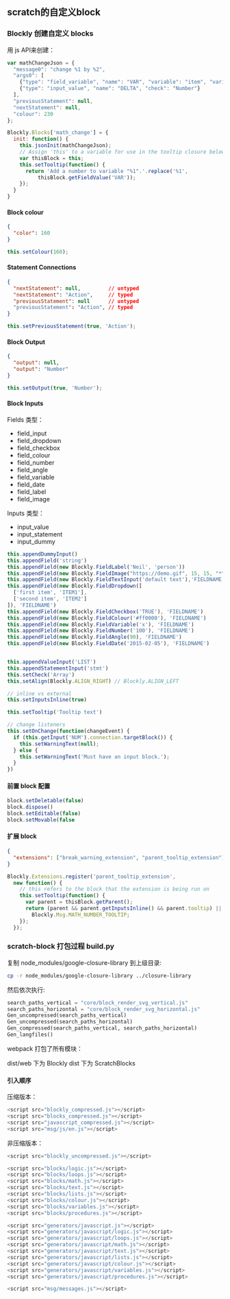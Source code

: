 ## scratch的自定义block

### Blockly 创建自定义 blocks

用 js API来创建：

```js
var mathChangeJson = {
  "message0": "change %1 by %2",
  "args0": [
    {"type": "field_variable", "name": "VAR", "variable": "item", "variableTypes": [""]},
    {"type": "input_value", "name": "DELTA", "check": "Number"}
  ],
  "previousStatement": null,
  "nextStatement": null,
  "colour": 230
};

Blockly.Blocks['math_change'] = {
  init: function() {
    this.jsonInit(mathChangeJson);
    // Assign 'this' to a variable for use in the tooltip closure below.
    var thisBlock = this;
    this.setTooltip(function() {
      return 'Add a number to variable "%1".'.replace('%1',
          thisBlock.getFieldValue('VAR'));
    });
  }
}
```

#### Block colour

```json
{
  "color": 160
}
```

```js
this.setColour(160);
```

#### Statement Connections

```json
{
  "nextStatement": null,         // untyped
  "nextStatement": "Action",     // typed
  "previousStatement": null      // untyped
  "previousStatement": "Action", // typed
}

```

```js
this.setPreviousStatement(true, 'Action');
```

#### Block Output

```json
{
  "output": null,
  "output": "Number"
}

```

```js
this.setOutput(true, 'Number');
```

#### Block Inputs

Fields 类型：

- field_input
- field_dropdown
- field_checkbox
- field_colour
- field_number
- field_angle
- field_variable
- field_date
- field_label
- field_image

Inputs 类型：

- input_value
- input_statement
- input_dummy

```js
this.appendDummyInput()
this.appendField('string')
this.appendField(new Blockly.FieldLabel('Neil', 'person'))
this.appendField(new Blockly.FieldImage("https://demo.gif", 15, 15, "*"))
this.appendField(new Blockly.FieldTextInput('default text'),'FIELDNAME')
this.appendField(new Blockly.FieldDropdown([
  ['first item', 'ITEM1'],
  ['second item', 'ITEM2']
]), 'FIELDNAME')
this.appendField(new Blockly.FieldCheckbox('TRUE'), 'FIELDNAME')
this.appendField(new Blockly.FieldColour('#ff0000'), 'FIELDNAME')
this.appendField(new Blockly.FieldVariable('x'), 'FIELDNAME')
this.appendField(new Blockly.FieldNumber('100'), 'FIELDNAME')
this.appendField(new Blockly.FieldAngle(90), 'FIELDNAME')
this.appendField(new Blockly.FieldDate('2015-02-05'), 'FIELDNAME')


this.appendValueInput('LIST')
this.appendStatementInput('stmt')
this.setCheck('Array')
this,setAlign(Blockly.ALIGN_RIGHT) // Blockly.ALIGN_LEFT

// inline vs external
this.setInputsInline(true)

this.setTooltip('Tooltip text')

// change listeners
this.setOnChange(function(changeEvent) {
  if (this.getInput('NUM').connection.targetBlock()) {
    this.setWarningText(null);
  } else {
    this.setWarningText('Must have an input block.');
  }
})
```

#### 前置 block 配置

```js
block.setDeletable(false)
block.dispose()
block.setEditable(false)
block.setMovable(false
```

#### 扩展 block

```json
{
  "extensions": ["break_warning_extension", "parent_tooltip_extension"],
}
```

```js
Blockly.Extensions.register('parent_tooltip_extension',
  new function() {
    // this refers to the block that the extension is being run on
    this.setTooltip(function() {
      var parent = thisBlock.getParent();
      return (parent && parent.getInputsInline() && parent.tooltip) ||
        Blockly.Msg.MATH_NUMBER_TOOLTIP;
    });
  });

```


### scratch-block 打包过程 build.py

复制 node_modules/google-closure-library 到上级目录:

```sh
cp -r node_modules/google-closure-library ../closure-library
```

然后依次执行:

```python
search_paths_vertical = "core/block_render_svg_vertical.js"
search_paths_horizontal = "core/block_render_svg_horizontal.js"
Gen_uncompressed(search_paths_vertical)
Gen_uncompressed(search_paths_horizontal)
Gen_compressed(search_paths_vertical, search_paths_horizontal)
Gen_langfiles()
```

webpack 打包了所有模块：

dist/web 下为 Blockly
dist 下为 ScratchBlocks

#### 引入顺序

压缩版本：

```js
<script src="blockly_compressed.js"></script>
<script src="blocks_compressed.js"></script>
<script src="javascript_compressed.js"></script>
<script src="msg/js/en.js"></script>
```

非压缩版本：

```js
<script src="blockly_uncompressed.js"></script>

<script src="blocks/logic.js"></script>
<script src="blocks/loops.js"></script>
<script src="blocks/math.js"></script>
<script src="blocks/text.js"></script>
<script src="blocks/lists.js"></script>
<script src="blocks/colour.js"></script>
<script src="blocks/variables.js"></script>
<script src="blocks/procedures.js"></script>

<script src="generators/javascript.js"></script>
<script src="generators/javascript/logic.js"></script>
<script src="generators/javascript/loops.js"></script>
<script src="generators/javascript/math.js"></script>
<script src="generators/javascript/text.js"></script>
<script src="generators/javascript/lists.js"></script>
<script src="generators/javascript/colour.js"></script>
<script src="generators/javascript/variables.js"></script>
<script src="generators/javascript/procedures.js"></script>

<script src="msg/messages.js"></script>
```

